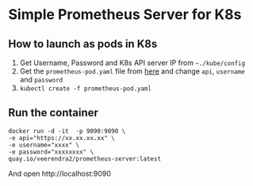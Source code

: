 # Simple Prometheus Server for K8s

## How to launch as pods in K8s
1. Get Username, Password and K8s API server IP from `~./kube/config`
2. Get the `prometheus-pod.yaml` file from [here]() and change `api`, `username` and `password`
3. `kubectl create -f prometheus-pod.yaml`

## Run the container
```
docker run -d -it  -p 9090:9090 \
-e api="https://xx.xx.xx.xx" \
-e username="xxxx" \
-e password="xxxxxxxx" \
quay.io/veerendra2/prometheus-server:latest
```
And open http://localhost:9090
